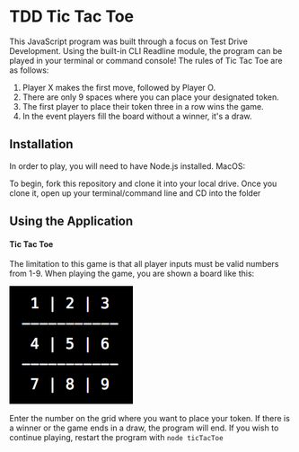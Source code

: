 # TDD Tic Tac Toe

This JavaScript program was built through a focus on Test Drive Development. Using the built-in CLI Readline module, the program can be played in your terminal or command console! The rules of Tic Tac Toe are as follows:
  1. Player X makes the first move, followed by Player O.
  2. There are only 9 spaces where you can place your designated token.
  3. The first player to place their token three in a row wins the game.
  4. In the event players fill the board without a winner, it's a draw.

## Installation

In order to play, you will need to have Node.js installed.
MacOS: 

To begin, fork this repository and clone it into your local drive. Once you clone it, open up your terminal/command line and CD into the folder

## Using the Application

#### Tic Tac Toe

The limitation to this game is that all player inputs must be valid numbers from 1-9. When playing the game, you are shown a board like this:

![](displayBoard.png)

Enter the number on the grid where you want to place your token. If there is a winner or the game ends in a draw, the program will end. If you wish to continue playing, restart the program with ```node ticTacToe```
